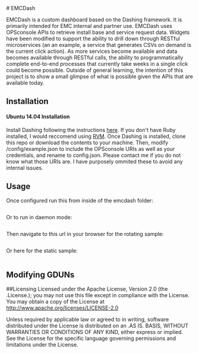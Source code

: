 <snippet>
  <content>
# EMCDash

EMCDash is a custom dashboard based on the Dashing framework. It is primarily intended for EMC internal and partner use. EMCDash uses OPSconsole
APIs to retrieve install base and service request data. Widgets have been modified to support the ability to drill down through RESTful 
microservices (an an example, a service that generates CSVs on demand is the current click action). As more services become available and data
becomes available through RESTful calls, the ability to programmatically complete end-to-end processes that currently take weeks in a single click
could become possible. Outside of general learning, the intention of this project is to show a small glimpse of what is possible given the APIs
that are available today.  

## Installation

#### Ubuntu 14.04 Installation
Install Dashing following the instructions [here](http://www.dashing.io). If you don't have Ruby installed, I would reccomend using [RVM](https://rvm.io/rvm/install).
Once Dashing is installed, clone this repo or download the contents to your machine. Then, modify /config/example.json to include the OPSconsole URIs
as well as your credentials, and rename to config.json. Please contact me if you do not know what those URIs are. I have purposely ommited these to
avoid any internal issues. 

## Usage
Once configured run this from inside of the emcdash folder:
```dashing start
```

Or to run in daemon mode:
```dashing start -d
```

Then navigate to this url in your browser for the rotating sample:
```http://localhost:3030/msdashtv
```
Or here for the static sample:
```http://localhost:3030/emctv
```
## Modifying GDUNs

##Licensing
Licensed under the Apache License, Version 2.0 (the .License.); you may not use this file except in compliance with the License. You may 
obtain a copy of the License at <http://www.apache.org/licenses/LICENSE-2.0>

Unless required by applicable law or agreed to in writing, software distributed under the License is distributed on an .AS IS. 
BASIS, WITHOUT WARRANTIES OR CONDITIONS OF ANY KIND, either express or implied. See the License for the specific language governing permissions
and limitations under the License.

></content>
</snippet>
